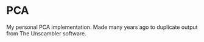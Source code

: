 # PCA
My personal PCA implementation. Made many years ago to duplicate output from The Unscambler software.
